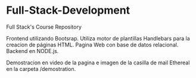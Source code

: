 # Full-Stack-Development
Full Stack's Course Repository

Frontend utilizando Bootsrap.
Utiliza motor de plantillas Handlebars para la creacion de páginas HTML.
Pagina Web con base de datos relacional.
Backend en NODE.js.

Demostracion en video de la pagina e imagen de la casilla de mail Ethereal en la carpeta /demostration.
